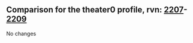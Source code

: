 ## Comparison for the theater0 profile, rvn: [2207](https://github.com/PRO100KatYT/FortniteProfileRevisions/tree/main/profiles/theater0/2207%20theater0.json)-[2209](https://github.com/PRO100KatYT/FortniteProfileRevisions/tree/main/profiles/theater0/2209%20theater0.json)

No changes
